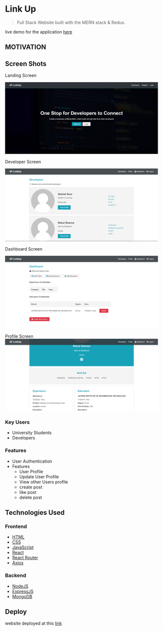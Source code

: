 # Link Up

> Full Stack Website built with the MERN stack & Redux.

live demo for the application <a href="https://link-up1.herokuapp.com/">here</a>

## MOTIVATION

## Screen Shots

Landing Screen

![screenshot](https://github.com/Akshat-gour/LinkUp/blob/master/images/1.png?raw=true)

Developer Screen

![screenshot](https://github.com/Akshat-gour/LinkUp/blob/master/images/3.png?raw=true)

Dashboard Screen

![screenshot](https://github.com/Akshat-gour/LinkUp/blob/master/images/2.png?raw=true)

Profile Screen
![screenshot](https://github.com/Akshat-gour/LinkUp/blob/master/images/4.png?raw=true)

### Key Users

- University Students
- Developers

### Features

- User Authentication
- Features
  - User Profile
  - Update User Profile
  - View other Users profile
  - create post
  - like post
  - delete post

## Technologies Used

### Frontend

- [HTML](https://en.wikipedia.org/wiki/HTML)
- [CSS](https://en.wikipedia.org/wiki/Cascading_Style_Sheets)
- [JavaScript](https://en.wikipedia.org/wiki/JavaScript)
- [React](https://reactjs.org/)
- [React Router](https://reacttraining.com/react-router/)
- [Axios](https://github.com/axios/axios)

### Backend

- [NodeJS](https://nodejs.org/)
- [ExpressJS](https://expressjs.com/)
- [MongoDB](https://www.mongodb.com/)

## Deploy

website deployed at this <a href="https://link-up1.herokuapp.com/">link</a>
